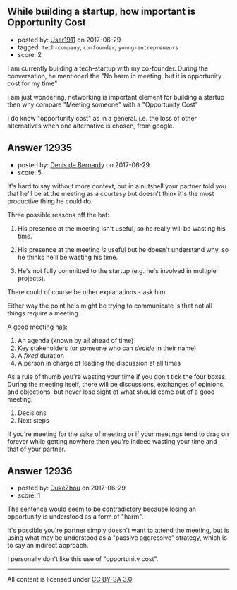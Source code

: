 ## While building a startup, how important is Opportunity Cost

- posted by: [User1911](https://stackexchange.com/users/10420264/user1911) on 2017-06-29
- tagged: `tech-company`, `co-founder`, `young-entrepreneurs`
- score: 2

I am currently building a tech-startup with my co-founder. During the conversation, he mentioned the "No harm in meeting, but it is opportunity cost for my time"

I am just wondering, networking is important element for building a startup then why compare "Meeting someone" with a "Opportunity Cost"

I do know "opportunity cost" as in a general. i.e. the loss of other alternatives when one alternative is chosen, from google. 


## Answer 12935

- posted by: [Denis de Bernardy](https://stackexchange.com/users/182468/denis-de-bernardy) on 2017-06-29
- score: 5

It's hard to say without more context, but in a nutshell your partner told you that he'll be at the meeting as a courtesy but doesn't think it's the most productive thing he could do.

Three possible reasons off the bat:

1. His presence at the meeting isn't useful, so he really will be wasting his time.

2. His presence at the meeting _is_ useful but he doesn't understand why, so he thinks he'll be wasting his time.

3. He's not fully committed to the startup (e.g. he's involved in multiple projects).

There could of course be other explanations - ask him.

Either way the point he's might be trying to communicate is that not all things require a meeting.

A good meeting has:

1. An agenda (known by all ahead of time)
2. Key stakeholders (or someone who can _decide_ in their name)
3. A _fixed_ duration
4. A person in charge of leading the discussion at all times

As a rule of thumb you're wasting your time if you don't tick the four boxes. During the meeting itself, there will be discussions, exchanges of opinions, and objections, but never lose sight of what should come out of a good meeting:

1. Decisions
2. Next steps

If you're meeting for the sake of meeting or if your meetings tend to drag on forever while getting nowhere then you're indeed wasting your time and that of your partner.


## Answer 12936

- posted by: [DukeZhou](https://stackexchange.com/users/4146639/dukezhou) on 2017-06-29
- score: 1

The sentence would seem to be contradictory because losing an opportunity is understood as a form of "harm".  

It's possible you're partner simply doesn't want to attend the meeting, but is using what may be understood as a "passive aggressive" strategy, which is to say an indirect approach.  

I personally don't like this use of "opportunity cost".    






---

All content is licensed under [CC BY-SA 3.0](https://creativecommons.org/licenses/by-sa/3.0/).
